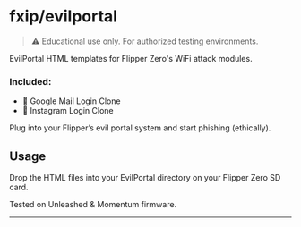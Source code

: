 # fxip/evilportal

> ⚠️ Educational use only. For authorized testing environments.

EvilPortal HTML templates for Flipper Zero's WiFi attack modules.

### Included:
- 📧 Google Mail Login Clone
- 📸 Instagram Login Clone

Plug into your Flipper’s evil portal system and start phishing (ethically).

## Usage
Drop the HTML files into your EvilPortal directory on your Flipper Zero SD card.

Tested on Unleashed & Momentum firmware.

---


